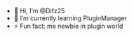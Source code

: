 - 👋 Hi, I’m @Difz25
- 🌱 I’m currently learning PluginManager
- ⚡ Fun fact: me newbie in plugin world

<!---
Difz25/Difz25 is a ✨ special ✨ repository because its `README.md` (this file) appears on your GitHub profile.
You can click the Preview link to take a look at your changes.
--->
